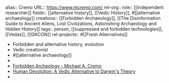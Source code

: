 alias:: Cremo
URL:: https://www.mcremo.com/
rel-org::
role:: [[independent researcher]] 
fields:: [[alternative history]], [[Vedic History]], #[[alternative archaeology]] 
creations:: [[Forbidden Archaeology]], [[The Disinformation Guide to Ancient Aliens, Lost Civilizations, Astonishing Archaeology and Hidden History]] 
tags:: person, [[suppressed and forbidden technologies]], [[Vedas]], [[ISKCON]] 
rel-projects:: #[[Fresh Alternatives]] 

- Forbidden and alternative history, evolution
- Vedic creationist
- #[[alternative archaeology]]
-
- [Forbidden Archeology - Michael A. Cremo](https://www.mcremo.com/)
- [Human Devolution: A Vedic Alternative to Darwin's Theory](http://www.humandevolution.com/)
-
